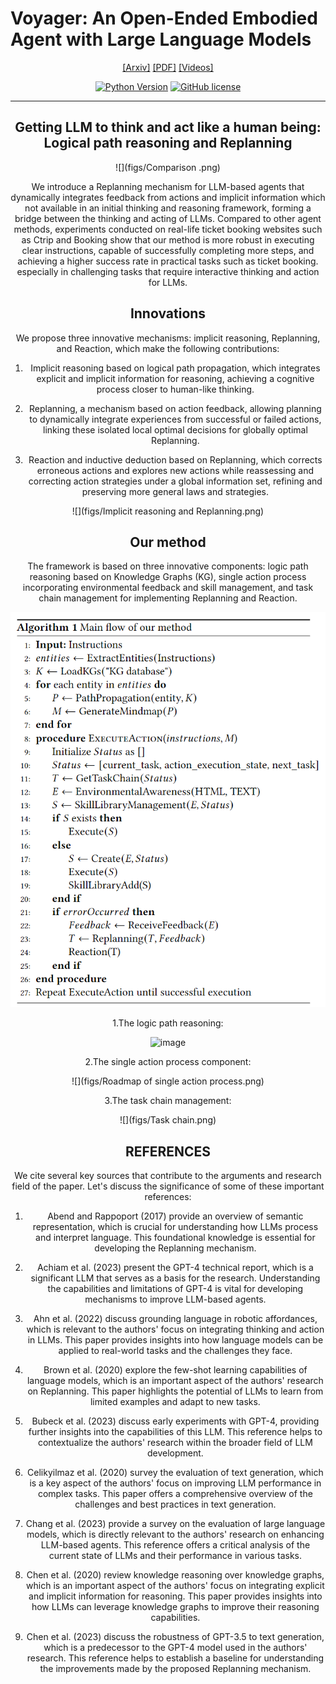 # Voyager: An Open-Ended Embodied Agent with Large Language Models
<div align="center">

[[Arxiv]](xxx)
[[PDF]](xxx)
[[Videos]](xxx)

[![Python Version](https://img.shields.io/badge/Python-3.9-blue.svg)](https://github.com/MineDojo/Voyager)
[![GitHub license](https://img.shields.io/badge/MIT-blue)]()
______________________________________________________________________


## Getting LLM to think and act like a human being: Logical path reasoning and Replanning
<div align="center">

![](figs/Comparison .png)


We introduce a Replanning mechanism for LLM-based agents that dynamically integrates feedback from actions and implicit information which not available in an initial thinking and reasoning framework, forming a bridge between the thinking and acting of LLMs. Compared to other agent methods, experiments conducted on real-life ticket booking websites such as Ctrip and Booking show that our method is more robust in executing clear instructions, capable of successfully completing more steps, and achieving a higher success rate in practical tasks such as ticket booking. especially in challenging tasks that require interactive thinking and action for LLMs.

## Innovations

 We propose three innovative mechanisms: implicit reasoning, Replanning, and Reaction, which make the following contributions:

1. Implicit reasoning based on logical path propagation, which integrates explicit and implicit information for reasoning, achieving a cognitive process closer to human-like thinking.

2. Replanning, a mechanism based on action feedback, allowing planning to dynamically integrate experiences from successful or failed actions, linking these isolated local optimal decisions for globally optimal Replanning.

3. Reaction and inductive deduction based on Replanning, which corrects erroneous actions and explores new actions while reassessing and correcting action strategies under a global information set, refining and preserving more general laws and strategies.

![](figs/Implicit reasoning and Replanning.png)

## Our method

The framework is based on three innovative components: logic path reasoning based on Knowledge Graphs (KG), single action process incorporating environmental feedback and skill management, and task chain management for implementing Replanning and Reaction.

![](figs/Algorithm.png)

1.The logic path reasoning:

![image](https://github.com/superlin30/Real-World-Web-Agent/blob/main/figs/Logic%20path%20reasoning%20based%20on%20KG.png)

2.The single action process component:

![](figs/Roadmap of single action process.png)

3.The task chain management:

![](figs/Task chain.png)




## REFERENCES

We cite several key sources that contribute to the arguments and research field of the paper. Let's discuss the significance of some of these important references:

1. Abend and Rappoport (2017) provide an overview of semantic representation, which is crucial for understanding how LLMs process and interpret language. This foundational knowledge is essential for developing the Replanning mechanism.

2. Achiam et al. (2023) present the GPT-4 technical report, which is a significant LLM that serves as a basis for the research. Understanding the capabilities and limitations of GPT-4 is vital for developing mechanisms to improve LLM-based agents.

3. Ahn et al. (2022) discuss grounding language in robotic affordances, which is relevant to the authors' focus on integrating thinking and action in LLMs. This paper provides insights into how language models can be applied to real-world tasks and the challenges they face.

4. Brown et al. (2020) explore the few-shot learning capabilities of language models, which is an important aspect of the authors' research on Replanning. This paper highlights the potential of LLMs to learn from limited examples and adapt to new tasks.

5. Bubeck et al. (2023) discuss early experiments with GPT-4, providing further insights into the capabilities of this LLM. This reference helps to contextualize the authors' research within the broader field of LLM development.

6. Celikyilmaz et al. (2020) survey the evaluation of text generation, which is a key aspect of the authors' focus on improving LLM performance in complex tasks. This paper offers a comprehensive overview of the challenges and best practices in text generation.

7. Chang et al. (2023) provide a survey on the evaluation of large language models, which is directly relevant to the authors' research on enhancing LLM-based agents. This reference offers a critical analysis of the current state of LLMs and their performance in various tasks.

8. Chen et al. (2020) review knowledge reasoning over knowledge graphs, which is an important aspect of the authors' focus on integrating explicit and implicit information for reasoning. This paper provides insights into how LLMs can leverage knowledge graphs to improve their reasoning capabilities.

9. Chen et al. (2023) discuss the robustness of GPT-3.5 to text generation, which is a predecessor to the GPT-4 model used in the authors' research. This reference helps to establish a baseline for understanding the improvements made by the proposed Replanning mechanism.


